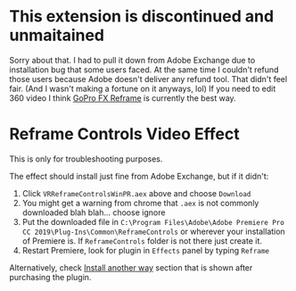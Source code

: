 # This extension is discontinued and unmaitained

Sorry about that. I had to pull it down from Adobe Exchange due to installation bug that some users faced.
At the same time I couldn't refund those users because Adobe doesn't deliver any refund tool.
That didn't feel fair. (And I wasn't making a fortune on it anyways, lol)
If you need to edit 360 video I think [GoPro FX Reframe](https://community.gopro.com/t5/en/GoPro-FX-Reframe/ta-p/412890) is currently the best way.

# Reframe Controls Video Effect

This is only for troubleshooting purposes.

The effect should install just fine from Adobe Exchange, but if it didn't:

1) Click `VRReframeControlsWinPR.aex` above and choose `Download`
2) You might get a warning from chrome that `.aex` is not commonly downloaded blah blah... choose ignore
3) Put the downloaded file in `C:\Program Files\Adobe\Adobe Premiere Pro CC 2019\Plug-Ins\Common\ReframeControls` 
or wherever your installation of Premiere is. If `ReframeControls` folder is not there just create it.
4) Restart Premiere, look for plugin in `Effects` panel by typing `Reframe`

Alternatively, check [Install another way](https://exchange.adobe.com/creativecloud/install-instructions.103165.html) 
section that is shown after purchasing the plugin.
